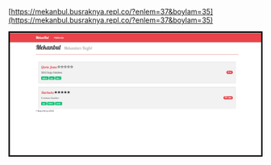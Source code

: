 [https://mekanbul.busraknya.repl.co/?enlem=37&boylam=35](https://mekanbul.busraknya.repl.co/?enlem=37&boylam=35)

![odev7ekranGoruntusu.PNG](/images/odev7EkranGoruntusu.png)
